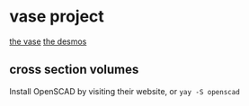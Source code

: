 # vase project

[the vase](https://www.metmuseum.org/art/collection/search/208959?searchField=All&amp;sortBy=Relevance&amp;ft=vases&amp;offset=60&amp;rpp=20&amp;pos=64)
[the desmos](https://www.desmos.com/calculator/xgdkmf3pin)

## cross section volumes

Install OpenSCAD by visiting their website, or `yay -S openscad`

